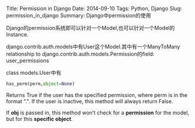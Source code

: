 Title: Permission in Django 
Date: 2014-09-10
Tags: Python, Django 
Slug: permission_in_django 
Summary: Django中permission的使用 

Django的permission系统即可以针对一个Model,也可以针对一个Model的Instance.

django.contrib.auth.models中有User这个Model.其中有一个ManyToMany relationship to django.contrib.auth.models.Permission的field: user_permissions

class models.User中有
```Python
has_perm(perm,object=None)
```
Returns True if the user has the specified permission, where perm is in the format "<app label>.<permission codename>". If the user is inactive, this method will always return False.

If **obj** is passed in, this method won’t check for a **permission** for the model, but for this **specific object**.


[1]: https://docs.djangoproject.com/en/1.6/topics/auth/default/

